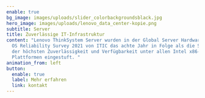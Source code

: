 ```yaml
---
enable: true
bg_image: images/uploads/slider_colorbackgroundsblack.jpg
hero_image: images/uploads/lenovo_data_center-kopie.png
subtitle: Server
title: Zuverlässige IT-Infrastruktur
content: "Lenovo ThinkSystem Server wurden in der Global Server Hardware Server
  OS Reliability Survey 2021 von ITIC das achte Jahr in Folge als die Server mit
  der höchsten Zuverlässigkeit und Verfügbarkeit unter allen Intel x86-basierten
  Plattformen eingestuft. "
animation_from: left
button:
  enable: true
  label: Mehr erfahren
  link: kontakt
---
```

